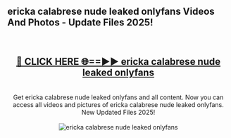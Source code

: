<h2>ericka calabrese nude leaked onlyfans Videos And Photos - Update Files 2025!</h2>
<br>
<div align="center">
<h2><a href="https://linkcuts.com/hfmhzwbr" rel="nofollow">🔴 CLICK HERE 🌐==►► ericka calabrese nude leaked onlyfans</a></h2>
<br>
Get ericka calabrese nude leaked onlyfans and all content. Now you can access all videos and pictures of ericka calabrese nude leaked onlyfans. New Updated Files 2025!
<br>
<br>
<a href="https://linkcuts.com/hfmhzwbr" rel="nofollow" data-target="animated-image.originalLink"><img src="https://i.ibb.co.com/WyWwxjT/player-gif2.gif" alt="ericka calabrese nude leaked onlyfans" style="max-width: 100%; display: inline-block;" data-target="animated-image.originalImage"></a>
</div>
<br>